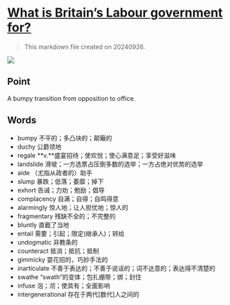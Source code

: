 # [What is Britain’s Labour government for?](https://archive.is/ZcTr7)

> This markdown file created on 20240926.

![](https://archive.is/ZcTr7/e416e2146c14431f28d308b2ce2696d31dbcdab6.avif)

## Point

A bumpy transition from opposition to office.

## Words

- bumpy 不平的；多凸块的；颠簸的
- duchy 公爵领地
- regale **v.**盛宴招待；使欢悦；使心满意足；享受好滋味
- landslide 滑坡；一方选票占压倒多数的选举；一方占绝对优势的选举
- aide （尤指从政者的）助手
- slump 暴跌；低落；萎靡；掉下
- exhort 告诫；力劝；勉励；倡导
- complacency 自满；自得；自鸣得意
- alarmingly 惊人地；让人担忧地；惊人的
- fragmentary 残缺不全的；不完整的
- bluntly 直截了当地
- entail 需要；引起；限定(继承人)；转给
- undogmatic 非教条的
- counteract 抵消；抵抗；抵制
- gimmicky 耍花招的，巧妙手法的
- inarticulate 不善于表达的；不善于说话的；词不达意的；表达得不清楚的
- swathe “swath”的变体；包扎绷带；绑；封住
- infuse 泡；沏；使具有；全面影响
- intergenerational 存在于两代[数代]人之间的
